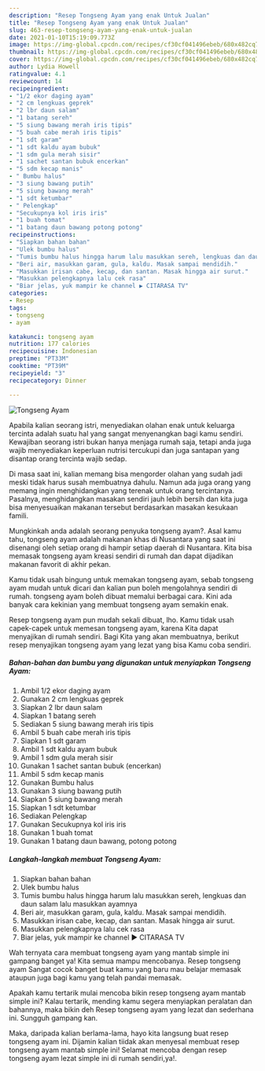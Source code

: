 ```yaml
---
description: "Resep Tongseng Ayam yang enak Untuk Jualan"
title: "Resep Tongseng Ayam yang enak Untuk Jualan"
slug: 463-resep-tongseng-ayam-yang-enak-untuk-jualan
date: 2021-01-10T15:19:09.773Z
image: https://img-global.cpcdn.com/recipes/cf30cf041496ebeb/680x482cq70/tongseng-ayam-foto-resep-utama.jpg
thumbnail: https://img-global.cpcdn.com/recipes/cf30cf041496ebeb/680x482cq70/tongseng-ayam-foto-resep-utama.jpg
cover: https://img-global.cpcdn.com/recipes/cf30cf041496ebeb/680x482cq70/tongseng-ayam-foto-resep-utama.jpg
author: Lydia Howell
ratingvalue: 4.1
reviewcount: 14
recipeingredient:
- "1/2 ekor daging ayam"
- "2 cm lengkuas geprek"
- "2 lbr daun salam"
- "1 batang sereh"
- "5 siung bawang merah iris tipis"
- "5 buah cabe merah iris tipis"
- "1 sdt garam"
- "1 sdt kaldu ayam bubuk"
- "1 sdm gula merah sisir"
- "1 sachet santan bubuk encerkan"
- "5 sdm kecap manis"
- " Bumbu halus"
- "3 siung bawang putih"
- "5 siung bawang merah"
- "1 sdt ketumbar"
- " Pelengkap"
- "Secukupnya kol iris iris"
- "1 buah tomat"
- "1 batang daun bawang potong potong"
recipeinstructions:
- "Siapkan bahan bahan"
- "Ulek bumbu halus"
- "Tumis bumbu halus hingga harum lalu masukkan sereh, lengkuas dan daun salam lalu masukkan ayamnya"
- "Beri air, masukkan garam, gula, kaldu. Masak sampai mendidih."
- "Masukkan irisan cabe, kecap, dan santan. Masak hingga air surut."
- "Masukkan pelengkapnya lalu cek rasa"
- "Biar jelas, yuk mampir ke channel ▶️ CITARASA TV"
categories:
- Resep
tags:
- tongseng
- ayam

katakunci: tongseng ayam 
nutrition: 177 calories
recipecuisine: Indonesian
preptime: "PT33M"
cooktime: "PT39M"
recipeyield: "3"
recipecategory: Dinner

---
```



![Tongseng Ayam](https://img-global.cpcdn.com/recipes/cf30cf041496ebeb/680x482cq70/tongseng-ayam-foto-resep-utama.jpg)

Apabila kalian seorang istri, menyediakan olahan enak untuk keluarga tercinta adalah suatu hal yang sangat menyenangkan bagi kamu sendiri. Kewajiban seorang istri bukan hanya menjaga rumah saja, tetapi anda juga wajib menyediakan keperluan nutrisi tercukupi dan juga santapan yang disantap orang tercinta wajib sedap.

Di masa  saat ini, kalian memang bisa mengorder olahan yang sudah jadi meski tidak harus susah membuatnya dahulu. Namun ada juga orang yang memang ingin menghidangkan yang terenak untuk orang tercintanya. Pasalnya, menghidangkan masakan sendiri jauh lebih bersih dan kita juga bisa menyesuaikan makanan tersebut berdasarkan masakan kesukaan famili. 



Mungkinkah anda adalah seorang penyuka tongseng ayam?. Asal kamu tahu, tongseng ayam adalah makanan khas di Nusantara yang saat ini disenangi oleh setiap orang di hampir setiap daerah di Nusantara. Kita bisa memasak tongseng ayam kreasi sendiri di rumah dan dapat dijadikan makanan favorit di akhir pekan.

Kamu tidak usah bingung untuk memakan tongseng ayam, sebab tongseng ayam mudah untuk dicari dan kalian pun boleh mengolahnya sendiri di rumah. tongseng ayam boleh dibuat memalui berbagai cara. Kini ada banyak cara kekinian yang membuat tongseng ayam semakin enak.

Resep tongseng ayam pun mudah sekali dibuat, lho. Kamu tidak usah capek-capek untuk memesan tongseng ayam, karena Kita dapat menyajikan di rumah sendiri. Bagi Kita yang akan membuatnya, berikut resep menyajikan tongseng ayam yang lezat yang bisa Kamu coba sendiri.

<!--inarticleads1-->

##### Bahan-bahan dan bumbu yang digunakan untuk menyiapkan Tongseng Ayam:

1. Ambil 1/2 ekor daging ayam
1. Gunakan 2 cm lengkuas geprek
1. Siapkan 2 lbr daun salam
1. Siapkan 1 batang sereh
1. Sediakan 5 siung bawang merah iris tipis
1. Ambil 5 buah cabe merah iris tipis
1. Siapkan 1 sdt garam
1. Ambil 1 sdt kaldu ayam bubuk
1. Ambil 1 sdm gula merah sisir
1. Gunakan 1 sachet santan bubuk (encerkan)
1. Ambil 5 sdm kecap manis
1. Gunakan  Bumbu halus
1. Gunakan 3 siung bawang putih
1. Siapkan 5 siung bawang merah
1. Siapkan 1 sdt ketumbar
1. Sediakan  Pelengkap
1. Gunakan Secukupnya kol iris iris
1. Gunakan 1 buah tomat
1. Gunakan 1 batang daun bawang, potong potong




<!--inarticleads2-->

##### Langkah-langkah membuat Tongseng Ayam:

1. Siapkan bahan bahan
1. Ulek bumbu halus
1. Tumis bumbu halus hingga harum lalu masukkan sereh, lengkuas dan daun salam lalu masukkan ayamnya
1. Beri air, masukkan garam, gula, kaldu. Masak sampai mendidih.
1. Masukkan irisan cabe, kecap, dan santan. Masak hingga air surut.
1. Masukkan pelengkapnya lalu cek rasa
1. Biar jelas, yuk mampir ke channel ▶️ CITARASA TV




Wah ternyata cara membuat tongseng ayam yang mantab simple ini gampang banget ya! Kita semua mampu mencobanya. Resep tongseng ayam Sangat cocok banget buat kamu yang baru mau belajar memasak ataupun juga bagi kamu yang telah pandai memasak.

Apakah kamu tertarik mulai mencoba bikin resep tongseng ayam mantab simple ini? Kalau tertarik, mending kamu segera menyiapkan peralatan dan bahannya, maka bikin deh Resep tongseng ayam yang lezat dan sederhana ini. Sungguh gampang kan. 

Maka, daripada kalian berlama-lama, hayo kita langsung buat resep tongseng ayam ini. Dijamin kalian tiidak akan menyesal membuat resep tongseng ayam mantab simple ini! Selamat mencoba dengan resep tongseng ayam lezat simple ini di rumah sendiri,ya!.

